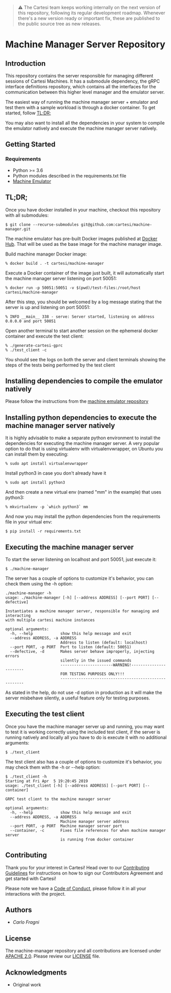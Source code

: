 > :warning: The Cartesi team keeps working internally on the next version of this repository, following its regular development roadmap. Whenever there's a new version ready or important fix, these are published to the public source tree as new releases.

# Machine Manager Server Repository

## Introduction

This repository contains the server responsible for managing different sessions of Cartesi Machines. It has a submodule dependency, the gRPC interface definitions repository, which contains all the interfaces for the communication between this higher level manager and the emulator server.

The easiest way of running the machine manager server + emulator and test them with a sample workload is through a docker container. To get started, follow [TL;DR;](#tldr)

You may also want to install all the dependencies in your system to compile the emulator natively and execute the machine manager server natively.

## Getting Started

### Requirements

- Python >= 3.6
- Python modules described in the requirements.txt file
- [Machine Emulator](https://github.com/cartesi/machine-emulator)

## TL;DR;

Once you have docker installed in your machine, checkout this repository with all submodules:
```console
$ git clone --recurse-submodules git@github.com:cartesi/machine-manager.git
```

The machine emulator has pre-built Docker images published at [Docker Hub](https://hub.docker.com/repository/docker/cartesi/machine-emulator). That will be used as the base image for the machine manager image.

Build machine manager Docker image:
```console
% docker build . -t cartesi/machine-manager
```

Execute a Docker container of the image just built, it will automatically start the machine manager server listening on port 50051:
```console
% docker run -p 50051:50051 -v $(pwd)/test-files:/root/host cartesi/machine-manager
```

After this step, you should be welcomed by a log message stating that the server is up and listening on port 50051:
```console
% INFO __main__ 338 - serve: Server started, listening on address 0.0.0.0 and port 50051
```

Open another terminal to start another session on the ephemeral docker container and execute the test client:
```console
% ./generate-cartesi-gprc
% ./test_client -c
```
You should see the logs on both the server and client terminals showing the steps of the tests being performed by the test client

## Installing dependencies to compile the emulator natively

Please follow the instructions from the [machine emulator repository](https://github.com/cartesi/machine-emulator/blob/master/README.md)

## Installing python dependencies to execute the machine manager server natively

It is highly advisable to make a separate python environment to install the dependencies for executing the machine manager server. A very popular option to do that is using virtualenv with virtualenvwrapper, on Ubuntu you can install them by executing:
```console
% sudo apt install virtualenvwrapper
```

Install python3 in case you don't already have it
```console
% sudo apt install python3
```

And then create a new virtual env (named "mm" in the example) that uses python3:
```console
% mkvirtualenv -p `which python3` mm
```

And now you may install the python dependencies from the requirements file in your virtual env:
```console
$ pip install -r requirements.txt
```

## Executing the machine manager server

To start the server listening on localhost and port 50051, just execute it:
```console
$ ./machine-manager
```

The server has a couple of options to customize it's behavior, you can check them using the -h option:
```console
./machine-manager -h
usage: ./machine-manager [-h] [--address ADDRESS] [--port PORT] [--defective]

Instantiates a machine manager server, responsible for managing and interacting
with multiple cartesi machine instances

optional arguments:
  -h, --help            show this help message and exit
  --address ADDRESS, -a ADDRESS
                        Address to listen (default: localhost)
  --port PORT, -p PORT  Port to listen (default: 50051)
  --defective, -d       Makes server behave improperly, injecting errors
                        silently in the issued commands
                        -----------------------WARNING!-----------------------
                        FOR TESTING PURPOSES ONLY!!!
                        ------------------------------------------------------
```

As stated in the help, do not use -d option in production as it will make the server misbehave silently, a useful feature only for testing purposes.

## Executing the test client

Once you have the machine manager server up and running, you may want to test it is working correctly using the included test client, if the server is running natively and locally all you have to do is execute it with no additional arguments:
```console
$ ./test_client
```

The test client also has a couple of options to customize it's behavior, you may check them with the -h or --help option:
```console
$ ./test_client -h
Starting at Fri Apr  5 19:20:45 2019
usage: ./test_client [-h] [--address ADDRESS] [--port PORT] [--container]

GRPC test client to the machine manager server

optional arguments:
  -h, --help            show this help message and exit
  --address ADDRESS, -a ADDRESS
                        Machine manager server address
  --port PORT, -p PORT  Machine manager server port
  --container, -c       Fixes file references for when machine manager server
                        is running from docker container
```

## Contributing

Thank you for your interest in Cartesi! Head over to our [Contributing Guidelines](CONTRIBUTING.md) for instructions on how to sign our Contributors Agreement and get started with Cartesi!

Please note we have a [Code of Conduct](CODE_OF_CONDUCT.md), please follow it in all your interactions with the project.

## Authors

- *Carlo Fragni*

## License

The machine-manager repository and all contributions are licensed under
[APACHE 2.0](https://www.apache.org/licenses/LICENSE-2.0). Please review our [LICENSE](LICENSE) file.

## Acknowledgments

- Original work
